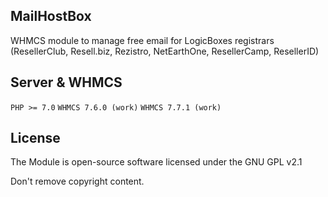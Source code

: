 ## MailHostBox

WHMCS module to manage free email for LogicBoxes registrars (ResellerClub, Resell.biz, Rezistro, NetEarthOne, ResellerCamp, ResellerID)


## Server & WHMCS
```PHP >= 7.0```
```WHMCS 7.6.0 (work)```
```WHMCS 7.7.1 (work)```

## License
The Module is open-source software licensed under the GNU GPL v2.1

Don't remove copyright content.

